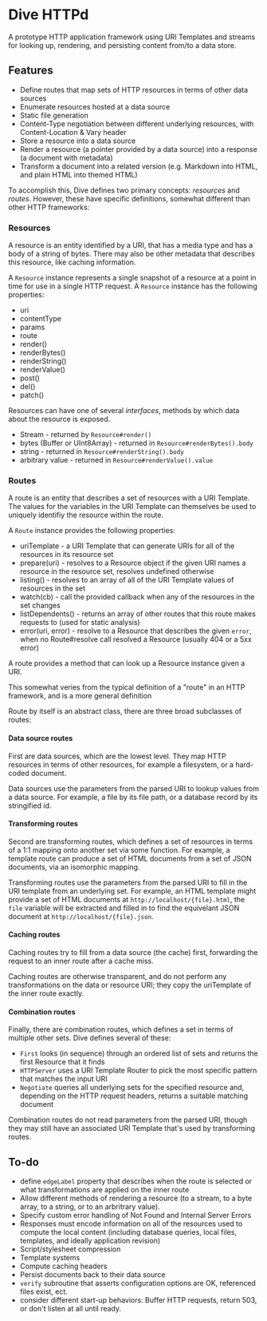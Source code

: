 # Dive HTTPd

A prototype HTTP application framework using URI Templates and streams for looking up, rendering, and persisting content from/to a data store.


## Features

* Define routes that map sets of HTTP resources in terms of other data sources
* Enumerate resources hosted at a data source
* Static file generation
* Content-Type negotiation between different underlying resources, with Content-Location & Vary header
* Store a resource into a data source
* Render a resource (a pointer provided by a data source) into a response (a document with metadata)
* Transform a document into a related version (e.g. Markdown into HTML, and plain HTML into themed HTML)

To accomplish this, Dive defines two primary concepts: _resources_ and _routes_. However, these have specific definitions, somewhat different than other HTTP frameworks:


### Resources

A resource is an entity identified by a URI, that has a media type and has a body of a string of bytes. There may also be other metadata that describes this resource, like caching information.

A `Resource` instance represents a single snapshot of a resource at a point in time for use in a single HTTP request. A `Resource` instance has the following properties:

* uri
* contentType
* params
* route
* render()
* renderBytes()
* renderString()
* renderValue()
* post()
* del()
* patch()

Resources can have one of several _interfaces_, methods by which data about the resource is exposed.

* Stream - returned by `Resource#render()`
* bytes (Buffer or UInt8Array) - returned in `Resource#renderBytes().body`
* string - returned in `Resource#renderString().body`
* arbitrary value - returned in `Resource#renderValue().value`


### Routes

A route is an entity that describes a set of resources with a URI Template. The values for the variables in the URI Template can themselves be used to uniquely identifiy the resource within the route.

A `Route` instance provides the following properties:

* uriTemplate - a URI Template that can generate URIs for all of the resources in its resource set
* prepare(uri) - resolves to a Resource object if the given URI names a resource in the resource set, resolves undefined otherwise
* listing() - resolves to an array of all of the URI Template values of resources in the set
* watch(cb) - call the provided callback when any of the resources in the set changes
* listDependents() - returns an array of other routes that this route makes requests to (used for static analysis)
* error(uri, error) - resolve to a Resource that describes the given `error`, when no Route#resolve call resolved a Resource (usually 404 or a 5xx error)

A route provides a method that can look up a Resource instance given a URI.

This somewhat veries from the typical definition of a "route" in an HTTP framework, and is a more general definition

Route by itself is an abstract class, there are three broad subclasses of routes:


#### Data source routes

First are data sources, which are the lowest level. They map HTTP resources in terms of other resources, for example a filesystem, or a hard-coded document.

Data sources use the parameters from the parsed URI to lookup values from a data source. For example, a file by its file path, or a database record by its stringified id.


#### Transforming routes

Second are transforming routes, which defines a set of resources in terms of a 1:1 mapping onto another set via some function. For example, a template route can produce a set of HTML documents from a set of JSON documents, via an isomorphic mapping.

Transforming routes use the parameters from the parsed URI to fill in the URI template from an underlying set. For example, an HTML template might provide a set of HTML documents at `http://localhost/{file}.html`, the `file` variable will be extracted and filled in to find the equivelant JSON document at `http://localhost/{file}.json`.


#### Caching routes

Caching routes try to fill from a data source (the cache) first, forwarding the request to an inner route after a cache miss.

Caching routes are otherwise transparent, and do not perform any transformations on the data or resource URI; they copy the uriTemplate of the inner route exactly.


#### Combination routes

Finally, there are combination routes, which defines a set in terms of multiple other sets. Dive defines several of these:

* `First` looks (in sequence) through an ordered list of sets and returns the first Resource that it finds
* `HTTPServer` uses a URI Template Router to pick the most specific pattern that matches the input URI
* `Negotiate` queries all underlying sets for the specified resource and, depending on the HTTP request headers, returns a suitable matching document

Combination routes do not read parameters from the parsed URI, though they may still have an associated URI Template that's used by transforming routes.


## To-do

* define `edgeLabel` property that describes when the route is selected or what transformations are applied on the inner route
* Allow different methods of rendering a resource (to a stream, to a byte array, to a string, or to an arbritrary value).
* Specify custom error handling of Not Found and Internal Server Errors
* Responses must encode information on all of the resources used to compute the local content (including database queries, local files, templates, and ideally application revision)
* Script/stylesheet compression
* Template systems
* Compute caching headers
* Persist documents back to their data source
* `verify` subroutine that asserts configuration options are OK, referenced files exist, ect.
* consider different start-up behaviors: Buffer HTTP requests, return 503, or don't listen at all until ready.
